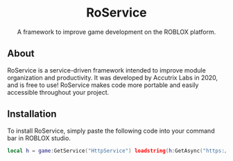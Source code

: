 <h1 align="center">RoService</h1>

<div align="center">
	A framework to improve game development on the ROBLOX platform.
</div>

## About
RoService is a service-driven framework intended to improve module organization and productivity. It was developed by Accutrix Labs in 2020, and is free to use!  RoService makes code more portable and easily accessible throughout your project. 

## Installation
To install RoService, simply paste the following code into your command bar in ROBLOX studio.

```lua
local h = game:GetService("HttpService") loadstring(h:GetAsync("https://raw.githubusercontent.com/Accutrix/RoService/master/install.lua"))(h.HttpEnabled)
```
